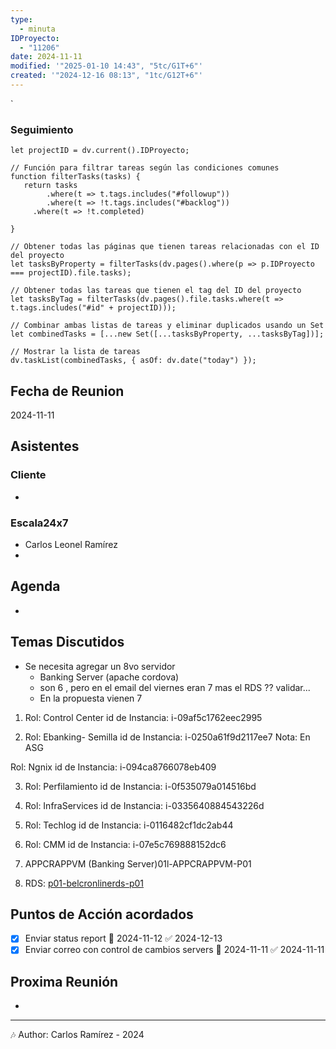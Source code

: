 ```yaml
---
type:
  - minuta
IDProyecto:
  - "11206"
date: 2024-11-11
modified: '"2025-01-10 14:43", "5tc/G1T+6"'
created: '"2024-12-16 08:13", "1tc/G12T+6"'
---
```

`

### Seguimiento

```dataviewjs
let projectID = dv.current().IDProyecto;

// Función para filtrar tareas según las condiciones comunes
function filterTasks(tasks) {
   return tasks
        .where(t => t.tags.includes("#followup"))
        .where(t => !t.tags.includes("#backlog"))
     .where(t => !t.completed)
        
}

// Obtener todas las páginas que tienen tareas relacionadas con el ID del proyecto
let tasksByProperty = filterTasks(dv.pages().where(p => p.IDProyecto === projectID).file.tasks);

// Obtener todas las tareas que tienen el tag del ID del proyecto
let tasksByTag = filterTasks(dv.pages().file.tasks.where(t => t.tags.includes("#id" + projectID)));

// Combinar ambas listas de tareas y eliminar duplicados usando un Set
let combinedTasks = [...new Set([...tasksByProperty, ...tasksByTag])];

// Mostrar la lista de tareas
dv.taskList(combinedTasks, { asOf: dv.date("today") });
 ```
## Fecha de Reunion
2024-11-11

## Asistentes

### Cliente
* 
### Escala24x7
- Carlos Leonel Ramírez
-  

## Agenda
* 
## Temas Discutidos
*  Se necesita agregar un 8vo servidor
	* Banking Server (apache cordova)
	* son 6 , pero en el email del viernes eran 7 mas el RDS ?? validar...
	* En la propuesta vienen 7

1. Rol: Control Center
id de Instancia: i-09af5c1762eec2995

2. Rol: Ebanking- Semilla
id de Instancia: i-0250a61f9d2117ee7
Nota: En ASG

Rol: Ngnix
id de Instancia: i-094ca8766078eb409

3. Rol: Perfilamiento
id de Instancia: i-0f535079a014516bd
  
4. Rol: InfraServices
id de Instancia: i-0335640884543226d

5. Rol: Techlog
id de Instancia: i-0116482cf1dc2ab44

6. Rol: CMM
id de Instancia: i-07e5c769888152dc6

7. APPCRAPPVM  (Banking Server)01l-APPCRAPPVM-P01

8. RDS: [p01-belcronlinerds-p01](https://us-east-1.console.aws.amazon.com/rds/home?region=us-east-1#database:id=p01-belcronlinerds-p01;is-cluster=false)


## Puntos de Acción acordados
- [x] Enviar status report 📅 2024-11-12 ✅ 2024-12-13
- [x] Enviar correo con control de cambios servers 📅 2024-11-11 ✅ 2024-11-11

## Proxima Reunión
*   

---
🎶
Author: Carlos Ramírez - 2024
